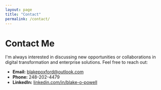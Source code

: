 ```yaml
---
layout: page
title: "Contact"
permalink: /contact/
---
```


# Contact Me

I'm always interested in discussing new opportunities or collaborations in digital transformation and enterprise solutions. Feel free to reach out:

- **Email:** [blakepoxford@outlook.com](mailto:blakepoxford@outlook.com)
- **Phone:** 248-202-4479
- **LinkedIn:** [linkedin.com/in/blake-o-powell](https://linkedin.com/in/blake-o-powell)
